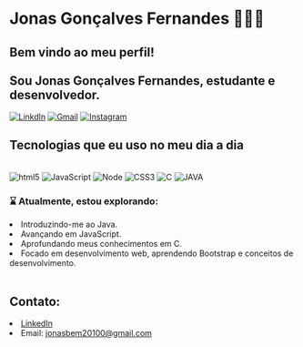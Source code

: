 ### <h1>Jonas Gonçalves Fernandes 👨🏾‍💻</h1><strong><h2>Bem vindo ao meu perfil!</strong><br><br> Sou Jonas Gonçalves Fernandes, estudante e desenvolvedor.


[![Linkdln](https://img.shields.io/badge/LinkedIn-0077B5?style=for-the-badge&logo=linkedin&logoColor=white)](https://www.linkedin.com/in/jonas-gon%C3%A7alves-94544a212/)
[![Gmail](https://img.shields.io/badge/Gmail-D14836?style=for-the-badge&logo=gmail&logoColor=white)](mailto:jonasbem20100@gmail.com)
[![Instagram](https://img.shields.io/badge/Instagram-E4405F?style=for-the-badge&logo=instagram&logoColor=white)](https://www.instagram.com/jonas_goncalvess15/)


## Tecnologias que eu uso no meu dia a dia
<div style="display: inline_block"><br/>
        <img alt="html5" src ="https://img.shields.io/badge/HTML5-E34F26?style=for-the-badge&logo=html5&logoColor=white">
        <img alt="JavaScript" src ="https://img.shields.io/badge/JavaScript-F7DF1E?style=for-the-badge&logo=javascript&logoColor=black">
        <img alt="Node" src ="https://img.shields.io/badge/Node.js-43853D?style=for-the-badge&logo=node.js&logoColor=white">
        <img alt="CSS3" src ="https://img.shields.io/badge/CSS3-1572B6?style=for-the-badge&logo=css3&logoColor=white">
        <img alt="C" src ="https://img.shields.io/badge/C-00599C?style=for-the-badge&logo=c&logoColor=white">
        <img alt="JAVA" src ="https://img.shields.io/badge/Java-ED8B00?style=for-the-badge&logo=openjdk&logoColor=white">
</div>



<h3>⌛ Atualmente, estou explorando:</h3>

<li>Introduzindo-me ao Java.</li>
<li>Avançando em JavaScript.</li>
<li>Aprofundando meus conhecimentos em C.</li>
<li>Focado em desenvolvimento web, aprendendo Bootstrap e conceitos de desenvolvimento.</li>
<br>

## Contato:
<li><a href="https://www.linkedin.com/in/gabriel-scache-5678492b0/" rel="nofollow">LinkedIn</a></li>
<li>Email: <a href="mailto:Jonasbem20100@gmail.com">jonasbem20100@gmail.com</a></li>
